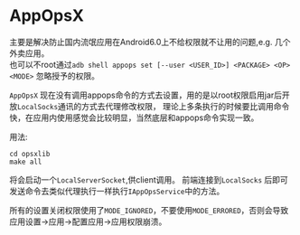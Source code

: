 # AppOpsX
主要是解决防止国内流氓应用在Android6.0上不给权限就不让用的问题,e.g. 几个外卖应用。   
也可以不root通过`adb shell appops set [--user <USER_ID>] <PACKAGE> <OP> <MODE>` 忽略授予的权限。

`AppOpsX` 现在没有调用appops命令的方式去设置，用的是以root权限启用jar后开放`LocalSocks`通讯的方式去代理修改权限，
理论上多条执行的时候要比调用命令快，在应用内使用感觉会比较明显，当然底层和appops命令实现一致。

用法:
```
cd opsxlib
make all
```
将会启动一个`LocalServerSocket`,供client调用。
前端连接到`LocalSocks` 后即可发送命令去类似代理执行一样执行`IAppOpsService`中的方法。

所有的设置关闭权限使用了`MODE_IGNORED`，不要使用`MODE_ERRORED`，否则会导致应用设置->应用->配置应用->应用权限崩溃。
